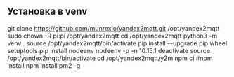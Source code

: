 ## Установка в venv
git clone https://github.com/munrexio/yandex2mqtt.git /opt/yandex2mqtt
sudo chown -R pi:pi /opt/yandex2mqtt
cd /opt/yandex2mqtt
python3 -m venv .
source /opt/yandex2mqtt/bin/activate
pip install --upgrade pip wheel setuptools
pip install nodeenv
nodeenv -p -n 10.15.1
deactivate
source /opt/yandex2mqtt/bin/activate
cd /opt/yandex2mqtt/y2m
npm ci
#npm install
npm install pm2 -g


